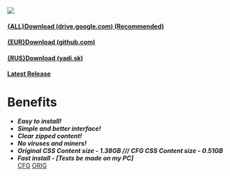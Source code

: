 ![](https://i.imgur.com/nAP3We3.png)
#### [{ALL}Download (drive.google.com) (Recommended)](https://drive.google.com/file/d/16SO1YveFr-0YzAEgp_mgupEFzaxFJxwF/view?usp=sharing)
#### [{EUR}Download (github.com)](https://github.com/AlphaS-code/css/releases/download/1.2/cssforgm1.2.exe)
#### [{RUS}Download (yadi.sk)](https://yadi.sk/d/7vJaRYjI2Bmckg)
#### [Latest Release](https://github.com/AlphaS-code/css/releases/latest)
# Benefits
   - ***Easy to install!***
   - ***Simple and better interface!***
   - ***Clear zipped content!***
   - ***No viruses and miners!***
   - ***Original CSS Content size - 1.38GB /// CFG CSS Content size - 0.51GB***
   - ***Fast install - [Tests be made on my PC]***                                                              
 [CFG](https://i.imgur.com/s0npqf8.png)
 [ORIG](https://i.imgur.com/PM3BNAz.png)
